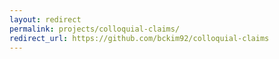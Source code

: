 ```yaml
---
layout: redirect
permalink: projects/colloquial-claims/
redirect_url: https://github.com/bckim92/colloquial-claims
---
```

